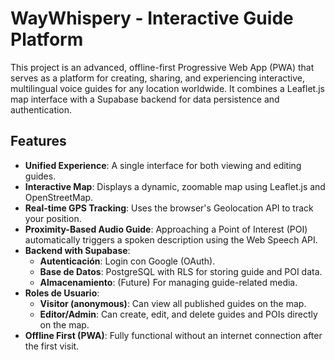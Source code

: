 # WayWhispery - Interactive Guide Platform

This project is an advanced, offline-first Progressive Web App (PWA) that serves as a platform for creating, sharing, and experiencing interactive, multilingual voice guides for any location worldwide. It combines a Leaflet.js map interface with a Supabase backend for data persistence and authentication.

## Features

-   **Unified Experience**: A single interface for both viewing and editing guides.
-   **Interactive Map**: Displays a dynamic, zoomable map using Leaflet.js and OpenStreetMap.
-   **Real-time GPS Tracking**: Uses the browser's Geolocation API to track your position.
-   **Proximity-Based Audio Guide**: Approaching a Point of Interest (POI) automatically triggers a spoken description using the Web Speech API.
-   **Backend with Supabase**:
    -   **Autenticación**: Login con Google (OAuth).
    -   **Base de Datos**: PostgreSQL with RLS for storing guide and POI data.
    -   **Almacenamiento**: (Future) For managing guide-related media.
-   **Roles de Usuario**:
    -   **Visitor (anonymous)**: Can view all published guides on the map.
    -   **Editor/Admin**: Can create, edit, and delete guides and POIs directly on the map.
-   **Offline First (PWA)**: Fully functional without an internet connection after the first visit.
